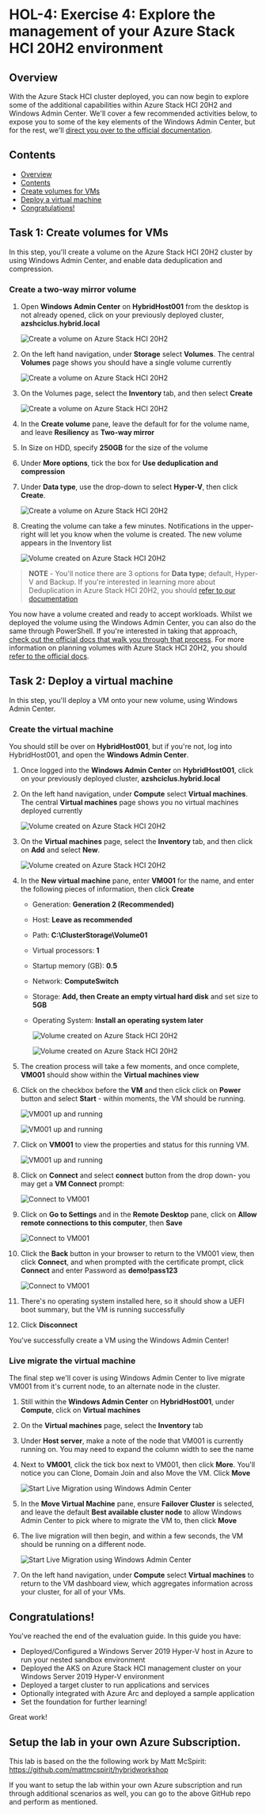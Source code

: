 HOL-4: Exercise 4: Explore the management of your Azure Stack HCI 20H2 environment 
==============
Overview
-----------
With the Azure Stack HCI cluster deployed, you can now begin to explore some of the additional capabilities within Azure Stack HCI 20H2 and Windows Admin Center. We'll cover a few recommended activities below, to expose you to some of the key elements of the Windows Admin Center, but for the rest, we'll [direct you over to the official documentation](https://docs.microsoft.com/en-us/azure-stack/hci/ "Azure Stack HCI 20H2 documentation").

Contents
-----------
- [Overview](#overview)
- [Contents](#contents)
- [Create volumes for VMs](#create-volumes-for-vms)
- [Deploy a virtual machine](#deploy-a-virtual-machine)
- [Congratulations!](#congratulations)


Task 1: Create volumes for VMs
-----------
In this step, you'll create a volume on the Azure Stack HCI 20H2 cluster by using Windows Admin Center, and enable data deduplication and compression.

### Create a two-way mirror volume ###

1. Open **Windows Admin Center** on **HybridHost001** from the desktop is not already opened, click on your previously deployed cluster, **azshciclus.hybrid.local**

    ![Create a volume on Azure Stack HCI 20H2](./media/1.png "Create a volume on Azure Stack HCI 20H2")
        
2. On the left hand navigation, under **Storage** select **Volumes**.  The central **Volumes** page shows you should have a single volume currently

    ![Create a volume on Azure Stack HCI 20H2](./media/totalvolumes.png "Create a volume on Azure Stack HCI 20H2")
    
4. On the Volumes page, select the **Inventory** tab, and then select **Create**

    ![Create a volume on Azure Stack HCI 20H2](./media/inventory.png "Create a volume on Azure Stack HCI 20H2")
    
6. In the **Create volume** pane, leave the default for for the volume name, and leave **Resiliency** as **Two-way mirror**
8. In Size on HDD, specify **250GB** for the size of the volume
9. Under **More options**, tick the box for **Use deduplication and compression**
10. Under **Data type**, use the drop-down to select **Hyper-V**, then click **Create**.

    ![Create a volume on Azure Stack HCI 20H2](./media/volume.png "Create a volume on Azure Stack HCI 20H2")

8. Creating the volume can take a few minutes. Notifications in the upper-right will let you know when the volume is created. The new volume appears in the Inventory list

    ![Volume created on Azure Stack HCI 20H2](./media/volume1.png "Volume created on Azure Stack HCI 20H2")

 > **NOTE** - You'll notice there are 3 options for **Data type**; default, Hyper-V and Backup.  If you're interested in learning more about Deduplication in Azure Stack HCI 20H2, you should [refer to our documentation](https://docs.microsoft.com/en-us/windows-server/storage/data-deduplication/overview "Deduplication overview")

You now have a volume created and ready to accept workloads. Whilst we deployed the volume using the Windows Admin Center, you can also do the same through PowerShell. If you're interested in taking that approach, [check out the official docs that walk you through that process](https://docs.microsoft.com/en-us/azure-stack/hci/manage/create-volumes "Official documentation for creating volumes"). For more information on planning volumes with Azure Stack HCI 20H2, you should [refer to the official docs](https://docs.microsoft.com/en-us/azure-stack/hci/concepts/plan-volumes "Planning volumes for Azure Stack HCI 20H2").

Task 2: Deploy a virtual machine
-----------
In this step, you'll deploy a VM onto your new volume, using Windows Admin Center.

### Create the virtual machine ###
You should still be over on **HybridHost001**, but if you're not, log into HybridHost001, and open the **Windows Admin Center**.

1. Once logged into the **Windows Admin Center** on **HybridHost001**, click on your previously deployed cluster, **azshciclus.hybrid.local**

3. On the left hand navigation, under **Compute** select **Virtual machines**.  The central **Virtual machines** page shows you no virtual machines deployed currently
    
    ![Volume created on Azure Stack HCI 20H2](./media/vm1.png "Volume created on Azure Stack HCI 20H2")

4. On the **Virtual machines** page, select the **Inventory** tab, and then click on **Add** and select **New**.

    ![Volume created on Azure Stack HCI 20H2](./media/newvm.png "Volume created on Azure Stack HCI 20H2")

6. In the **New virtual machine** pane, enter **VM001** for the name, and enter the following pieces of information, then click **Create**

    * Generation: **Generation 2 (Recommended)**
    * Host: **Leave as recommended**
    * Path: **C:\ClusterStorage\Volume01**
    * Virtual processors: **1**
    * Startup memory (GB): **0.5**
    * Network: **ComputeSwitch**
    * Storage: **Add, then Create an empty virtual hard disk** and set size to **5GB**
    * Operating System: **Install an operating system later**

      ![Volume created on Azure Stack HCI 20H2](./media/vmdetails.png "Volume created on Azure Stack HCI 20H2")
      
      ![Volume created on Azure Stack HCI 20H2](./media/vmdetails2.png "Volume created on Azure Stack HCI 20H2")

5. The creation process will take a few moments, and once complete, **VM001** should show within the **Virtual machines view**

6. Click on the checkbox before the **VM** and then click click on **Power** button and select **Start** - within moments, the VM should be running.

    ![VM001 up and running](./media/vmstart.png "VM001 up and running")
    
    ![VM001 up and running](./media/vmstarted.png "VM001 up and running")

7. Click on **VM001** to view the properties and status for this running VM.

    ![VM001 up and running](./media/vmdash.png "VM001 up and running")

8. Click on **Connect** and select **connect** button from the drop down- you may get a **VM Connect** prompt:

    ![Connect to VM001](./media/setting.png "Connect to VM001")

9. Click on **Go to Settings** and in the **Remote Desktop** pane, click on **Allow remote connections to this computer**, then **Save**

     ![Connect to VM001](./media/rdo.png "Connect to VM001")
     
10. Click the **Back** button in your browser to return to the VM001 view, then click **Connect**, and when prompted with the certificate prompt, click **Connect** and enter Password as **demo!pass123**

      ![Connect to VM001](./media/rdp.png "Connect to VM001")
      
12. There's no operating system installed here, so it should show a UEFI boot summary, but the VM is running successfully

12. Click **Disconnect**

You've successfully create a VM using the Windows Admin Center!

### Live migrate the virtual machine ###
The final step we'll cover is using Windows Admin Center to live migrate VM001 from it's current node, to an alternate node in the cluster.

1. Still within the **Windows Admin Center** on **HybridHost001**, under **Compute**, click on **Virtual machines**

2. On the **Virtual machines** page, select the **Inventory** tab

3. Under **Host server**, make a note of the node that VM001 is currently running on.  You may need to expand the column width to see the name

4. Next to **VM001**, click the tick box next to VM001, then click **More**.  You'll notice you can Clone, Domain Join and also Move the VM. Click **Move**

    ![Start Live Migration using Windows Admin Center](./media/move.png "Start Live Migration using Windows Admin Center")

5. In the **Move Virtual Machine** pane, ensure **Failover Cluster** is selected, and leave the default **Best available cluster node** to allow Windows Admin Center to pick where to migrate the VM to, then click **Move**

6. The live migration will then begin, and within a few seconds, the VM should be running on a different node.

     ![Start Live Migration using Windows Admin Center](./media/move1.png "Start Live Migration using Windows Admin Center")
  
7. On the left hand navigation, under **Compute** select **Virtual machines** to return to the VM dashboard view, which aggregates information across your cluster, for all of your VMs.

Congratulations!
-----------
You've reached the end of the evaluation guide.  In this guide you have:

* Deployed/Configured a Windows Server 2019 Hyper-V host in Azure to run your nested sandbox environment
* Deployed the AKS on Azure Stack HCI management cluster on your Windows Server 2019 Hyper-V environment
* Deployed a target cluster to run applications and services
* Optionally integrated with Azure Arc and deployed a sample application
* Set the foundation for further learning!

Great work!

Setup the lab in your own Azure Subscription.
-------------

This lab is based on the the following work by Matt McSpirit: https://github.com/mattmcspirit/hybridworkshop

 

If you want to setup the lab within your own Azure subscription and run through additional scenarios as well, you can go to the above GitHub repo and perform as mentioned.

